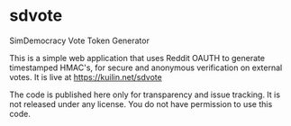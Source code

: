 # sdvote
SimDemocracy Vote Token Generator

This is a simple web application that uses Reddit OAUTH to generate timestamped HMAC's, for secure and anonymous verification on external votes. It is live at https://kuilin.net/sdvote

The code is published here only for transparency and issue tracking. It is not released under any license. You do not have permission to use this code. 
